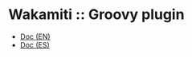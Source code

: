 Wakamiti :: Groovy plugin
====================================================================================================

- [Doc (EN)](docs/en.md)
- [Doc (ES)](docs/es.md)